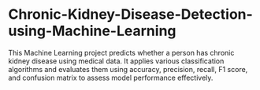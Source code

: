 # Chronic-Kidney-Disease-Detection-using-Machine-Learning
This Machine Learning project predicts whether a person has chronic kidney disease using medical data. It applies various classification algorithms and evaluates them using accuracy, precision, recall, F1 score, and confusion matrix to assess model performance effectively.

